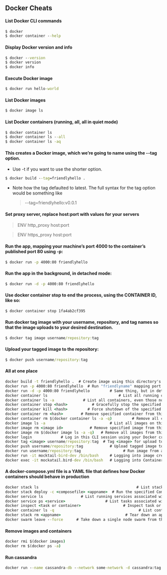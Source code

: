 ## Docker Cheats

#### List Docker CLI commands

```cmd
$ docker
$ docker container --help
```

#### Display Docker version and info

```cmd
$ docker --version
$ docker version
$ docker info
```

#### Execute Docker image

```cmd
$ docker run hello-world
```

#### List Docker images

```cmd
$ docker image ls
```

#### List Docker containers (running, all, all in quiet mode)

```cmd
$ docker container ls
$ docker container ls --all
$ docker container ls -aq
```

#### This creates a Docker image, which we’re going to name using the --tag option.

* Use -t if you want to use the shorter option.
```cmd
$ docker build --tag=friendlyhello .
```

* Note how the tag defaulted to latest. The full syntax for the tag option would be something like

  >  --tag=friendlyhello:v0.0.1
#### Set proxy server, replace host:port with values for your servers

> ENV http_proxy host:port

> ENV https_proxy host:port

#### Run the app, mapping your machine’s port 4000 to the container’s published port 80 using -p:

```cmd
$ docker run -p 4000:80 friendlyhello
```

#### Run the app in the background, in detached mode:

```cmd
$ docker run -d -p 4000:80 friendlyhello
```

#### Use docker container stop to end the process, using the CONTAINER ID, like so:
```cmd
$ docker container stop 1fa4ab2cf395
```

#### Run docker tag image with your username, repository, and tag names so that the image uploads to your desired destination.
```cmd
$ docker tag image username/repository:tag
```

#### Upload your tagged image to the repository:

```cmd
$ docker push username/repository:tag
```
#### All at one place
```cmd
docker build -t friendlyhello .  # Create image using this directory's Dockerfile
docker run -p 4000:80 friendlyhello  # Run "friendlyname" mapping port 4000 to 80
docker run -d -p 4000:80 friendlyhello         # Same thing, but in detached mode
docker container ls                                # List all running containers
docker container ls -a             # List all containers, even those not running
docker container stop <hash>           # Gracefully stop the specified container
docker container kill <hash>         # Force shutdown of the specified container
docker container rm <hash>        # Remove specified container from this machine
docker container rm $(docker container ls -a -q)         # Remove all containers
docker image ls -a                             # List all images on this machine
docker image rm <image id>            # Remove specified image from this machine
docker image rm $(docker image ls -a -q)   # Remove all images from this machine
docker login             # Log in this CLI session using your Docker credentials
docker tag <image> username/repository:tag  # Tag <image> for upload to registry
docker push username/repository:tag            # Upload tagged image to registry
docker run username/repository:tag                   # Run image from a registry
docker run -it mocktail-bird-dev /bin/bash     # Logging into image created
docker exec -it mockatail.bird-dev /bin/bash   # Logging into Container created
```
#### A docker-compose.yml file is a YAML file that defines how Docker containers should behave in production
```cmd
docker stack ls                                            # List stacks or apps
docker stack deploy -c <composefile> <appname>  # Run the specified Compose file
docker service ls                 # List running services associated with an app
docker service ps <service>                  # List tasks associated with an app
docker inspect <task or container>                   # Inspect task or container
docker container ls -q                                      # List container IDs
docker stack rm <appname>                             # Tear down an application
docker swarm leave --force      # Take down a single node swarm from the manager
```

#### Remove images and containers
```cmd
docker rmi $(docker images)
docker rm $(docker ps -a)
```
#### Run cassandra
```cmd
docker run --name cassandra-db --network some-network -d cassandra:tag
```

